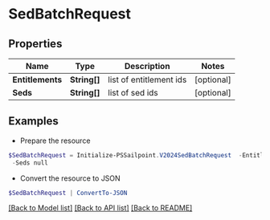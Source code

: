 # SedBatchRequest
## Properties

Name | Type | Description | Notes
------------ | ------------- | ------------- | -------------
**Entitlements** | **String[]** | list of entitlement ids | [optional] 
**Seds** | **String[]** | list of sed ids | [optional] 

## Examples

- Prepare the resource
```powershell
$SedBatchRequest = Initialize-PSSailpoint.V2024SedBatchRequest  -Entitlements null `
 -Seds null
```

- Convert the resource to JSON
```powershell
$SedBatchRequest | ConvertTo-JSON
```

[[Back to Model list]](../README.md#documentation-for-models) [[Back to API list]](../README.md#documentation-for-api-endpoints) [[Back to README]](../README.md)

